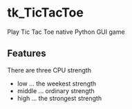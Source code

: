 # tk_TicTacToe
Play Tic Tac Toe native Python GUI game

## Features
There are three CPU strength
- low    ... the weekest strength
- middle ... ordinary strength
- high   ... the strongest strength
